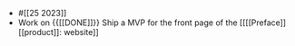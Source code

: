 - #[[25 2023]]
- Work on {{[[DONE]]}}  Ship a MVP for the front page of the [[[[Preface]] [[product]]: website]]
